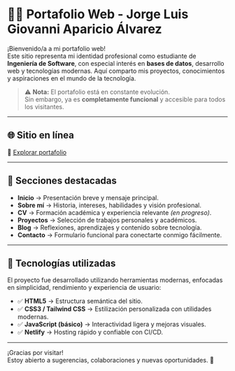 # 🧑‍💻 Portafolio Web - Jorge Luis Giovanni Aparicio Álvarez

¡Bienvenido/a a mi portafolio web!  
Este sitio representa mi identidad profesional como estudiante de **Ingeniería de Software**, con especial interés en **bases de datos**, desarrollo web y tecnologías modernas. Aquí comparto mis proyectos, conocimientos y aspiraciones en el mundo de la tecnología.

> ⚠️ **Nota:** El portafolio está en constante evolución.  
> Sin embargo, ya es **completamente funcional** y accesible para todos los visitantes.

---

## 🌐 Sitio en línea

🚀 [Explorar portafolio](https://portafolio-jorge-aparicio-alvarez.netlify.app)

---

## 📌 Secciones destacadas

- **Inicio** → Presentación breve y mensaje principal.
- **Sobre mí** → Historia, intereses, habilidades y visión profesional.
- **CV** → Formación académica y experiencia relevante *(en progreso)*.
- **Proyectos** → Selección de trabajos personales y académicos.
- **Blog** → Reflexiones, aprendizajes y contenido sobre tecnología.
- **Contacto** → Formulario funcional para conectarte conmigo fácilmente.

---

## 🧠 Tecnologías utilizadas

El proyecto fue desarrollado utilizando herramientas modernas, enfocadas en simplicidad, rendimiento y experiencia de usuario:

- ✅ **HTML5** → Estructura semántica del sitio.
- ✅ **CSS3 / Tailwind CSS** → Estilización personalizada con utilidades modernas.
- ✅ **JavaScript (básico)** → Interactividad ligera y mejoras visuales.
- ✅ **Netlify** → Hosting rápido y confiable con CI/CD.

---

¡Gracias por visitar!  
Estoy abierto a sugerencias, colaboraciones y nuevas oportunidades. 🚀
